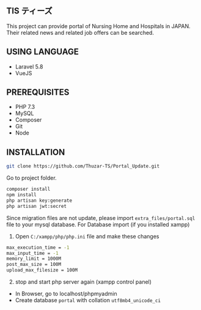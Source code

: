 ## TIS ティーズ

This project can provide portal of Nursing Home and Hospitals in JAPAN. Their related news and related job offers can be searched.

## USING LANGUAGE

- Laravel 5.8
- VueJS

## PREREQUISITES

- PHP 7.3
- MySQL
- Composer
- Git
- Node

## INSTALLATION
```bash
git clone https://github.com/Thuzar-TS/Portal_Update.git
```
Go to project folder.
```bash
composer install
npm install
php artisan key:generate
php artisan jwt:secret
```

Since migration files are not update, please import ```extra_files/portal.sql``` file to your mysql database.
For Database import (if you installed xampp)
1. Open ```C:/xampp/php/php.ini``` file and make these changes
```bash
max_execution_time = -1
max_input_time = -1
memory_limit = 1000M
post_max_size = 100M
upload_max_filesize = 100M
```
2. stop and start php server again (xampp control panel)

- In Browser, go to localhost/phpmyadmin
- Create database ```portal``` with collation ```utf8mb4_unicode_ci```
